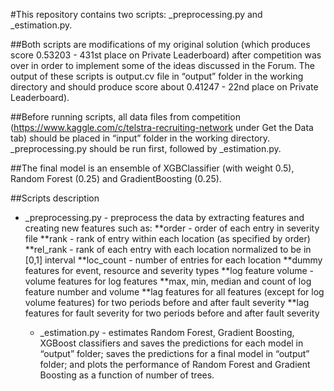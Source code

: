 #This repository contains two scripts: _preprocessing.py and _estimation.py. 

##Both scripts are modifications of my original solution (which produces score 0.53203 - 431st place on Private Leaderboard) after competition was over in order to implement some of the ideas discussed in the Forum. The output of these scripts is output.cv file in “output” folder in the working directory and should produce score about 0.41247 - 22nd place on Private Leaderboard). 

##Before running scripts, all data files from competition (https://www.kaggle.com/c/telstra-recruiting-network under Get the Data tab) should be placed in “input” folder in the working directory. _preprocessing.py should be run first, followed by _estimation.py.

##The final model is an ensemble of XGBClassifier (with weight 0.5), Random Forest (0.25) and GradientBoosting (0.25).

##Scripts description
* _preprocessing.py - preprocess the data by extracting features and creating new features such as: 
		 **order - order of each entry in severity file 
         	**rank  - rank of entry within each location (as specified by order) 
         	**rel_rank - rank of each entry with each location normalized to be in [0,1] interval
	 	**loc_count - number of entries for each location
         	**dummy features for event, resource and severity types 
	 	**log feature volume - volume features for log features
	 	**max, min, median and count of log feature number and volume
         	**lag features for all features (except for log volume features) for two periods before and after fault severity
	 	**lag features for fault severity for two periods before and after fault severity 

	* _estimation.py - estimates Random Forest, Gradient Boosting, XGBoost classifiers and saves the predictions for each model in “output” folder; saves the predictions for a final model in “output” folder; and plots the performance of Random Forest and Gradient Boosting as a function of number of trees.    

    
